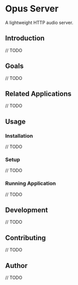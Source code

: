 # Opus Server

A lightweight HTTP audio server.

## Introduction

// TODO

## Goals

// TODO

## Related Applications

// TODO

## Usage

### Installation

// TODO

### Setup

// TODO

### Running Application

// TODO

## Development

// TODO

## Contributing

// TODO

## Author

// TODO
